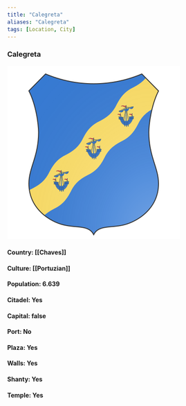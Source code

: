 ```yaml
---
title: "Calegreta"
aliases: "Calegreta"
tags: [Location, City]
---
```

### Calegreta
![](attachment/ca265991f8bfc6cf6c0b17e0f054aca7.svg)

#### Country: [[Chaves]]

#### Culture: [[Portuzian]]

#### Population: 6.639

#### Citadel: Yes

#### Capital: false

#### Port: No

#### Plaza: Yes

#### Walls: Yes

#### Shanty: Yes

#### Temple: Yes

